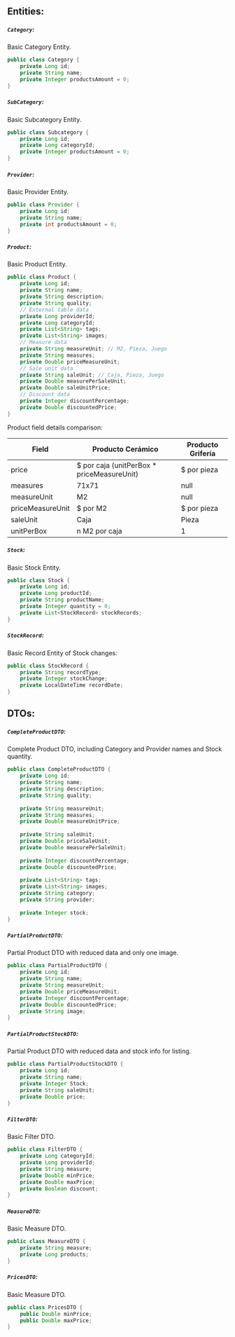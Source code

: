 ## Entities:
##### `Category`:
Basic Category Entity.
```java
public class Category {  
    private Long id;  
    private String name;  
    private Integer productsAmount = 0;   
}
```
##### `SubCategory`:
Basic Subcategory Entity.
```java
public class Subcategory {
	private Long id;
	private Long categoryId;
	private Integer productsAmount = 0;
}
```
##### `Provider`:
Basic Provider Entity.
```java
public class Provider {  
    private Long id;  
    private String name;  
    private int productsAmount = 0;       
}
```
##### `Product`:
Basic Product Entity.
```java
public class Product {  
    private Long id;  
    private String name;  
    private String description;  
    private String quality;  
    // External table data
    private Long providerId;  
    private Long categoryId;  
    private List<String> tags;  
    private List<String> images;  
    // Measure data
	private String measureUnit; // M2, Pieza, Juego
    private String measures;
    private Double priceMeasureUnit;
    // Sale unit data
    private String saleUnit; // Caja, Pieza, Juego
    private Double measurePerSaleUnit;
    private Double saleUnitPrice;
    // Discount data
    private Integer discountPercentage;  
    private Double discountedPrice;  
}
```
Product field details comparison:

| Field            | Producto Cerámico                          | Producto Grifería |
| ---------------- | ------------------------------------------ | ----------------- |
| price            | $ por caja (unitPerBox * priceMeasureUnit) | $ por pieza       |
| measures         | 71x71                                      | null              |
| measureUnit      | M2                                         | null              |
| priceMeasureUnit | $ por M2                                   | $ por pieza       |
| saleUnit         | Caja                                       | Pieza             |
| unitPerBox       | n M2 por caja                              | 1                 |

##### `Stock`:
Basic Stock Entity.
```java
public class Stock {  
    private Long id;  
    private Long productId;  
    private String productName;  
    private Integer quantity = 0;  
    private List<StockRecord> stockRecords;  
}
```
##### `StockRecord`:
Basic Record Entity of Stock changes:
```java
public class StockRecord {  
    private String recordType;  
    private Integer stockChange;  
    private LocalDateTime recordDate;  
}
```
## DTOs:
##### `CompleteProductDTO`:
Complete Product DTO, including Category and Provider names and Stock quantity.
```java
public class CompleteProductDTO {  
	private Long id;  
	private String name;  
	private String description;  
	private String quality;  
	
	private String measureUnit;
	private String measures;  
	private Double measureUnitPrice;
	
	private String saleUnit;  
	private Double priceSaleUnit;  
	private Double measurePerSaleUnit;
	
	private Integer discountPercentage;  
	private Double discountedPrice;  
	
	private List<String> tags;  
	private List<String> images;  
	private String category;  
	private String provider;  
	
	private Integer stock;    
}
```
##### `PartialProductDTO`:
Partial Product DTO with reduced data and only one image.
```java
public class PartialProductDTO {  
    private Long id;  
    private String name;  
    private String measureUnit;  
    private Double priceMeasureUnit;  
    private Integer discountPercentage;  
    private Double discountedPrice;  
    private String image;       
}
```
##### `PartialProductStockDTO`:
Partial Product DTO with reduced data and stock info for listing.
```java
public class PartialProductStockDTO {  
    private Long id;  
    private String name;  
    private Integer Stock;  
    private String saleUnit;  
    private Double price;   
}
```
##### `FilterDTO`:
Basic Filter DTO.
```java
public class FilterDTO {  
    private Long categoryId;  
    private Long providerId;  
    private String measure;  
    private Double minPrice;  
    private Double maxPrice;  
    private Boolean discount;  
}
```
##### `MeasureDTO`:
Basic Measure DTO.
```java
public class MeasureDTO {  
    private String measure;  
    private Long products;       
}
```
##### `PricesDTO`:
Basic Measure DTO.
```java
public class PricesDTO {  
    public Double minPrice;  
    public Double maxPrice;       
}
```
